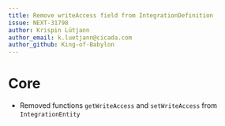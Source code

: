```yaml
---
title: Remove writeAccess field from IntegrationDefinition
issue: NEXT-31798
author: Krispin Lütjann
author_email: k.luetjann@cicada.com
author_github: King-of-Babylon
---
```

# Core
* Removed functions `getWriteAccess` and `setWriteAccess` from `IntegrationEntity`
